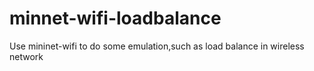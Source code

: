 # minnet-wifi-loadbalance
Use mininet-wifi to do some emulation,such as load balance in wireless network
